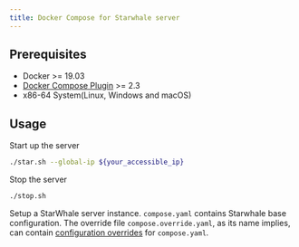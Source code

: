 ```yaml
---
title: Docker Compose for Starwhale server
---
```


## Prerequisites

- Docker >= 19.03
- [Docker Compose Plugin](https://docs.docker.com/compose/install/compose-plugin/) >= 2.3
- x86-64 System(Linux, Windows and macOS)

## Usage

Start up the server
```bash
./star.sh --global-ip ${your_accessible_ip}
```

Stop the server
```bash
./stop.sh
```

Setup a StarWhale server instance. `compose.yaml` contains Starwhale base configuration. The override file `compose.override.yaml`, as its name implies, can contain [configuration overrides](https://docs.docker.com/compose/reference/#specifying-multiple-compose-files) for `compose.yaml`.
